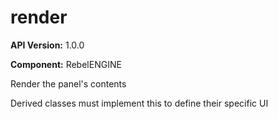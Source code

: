 # render

**API Version:** 1.0.0

**Component:** RebelENGINE

Render the panel's contents

Derived classes must implement this to define their specific UI

